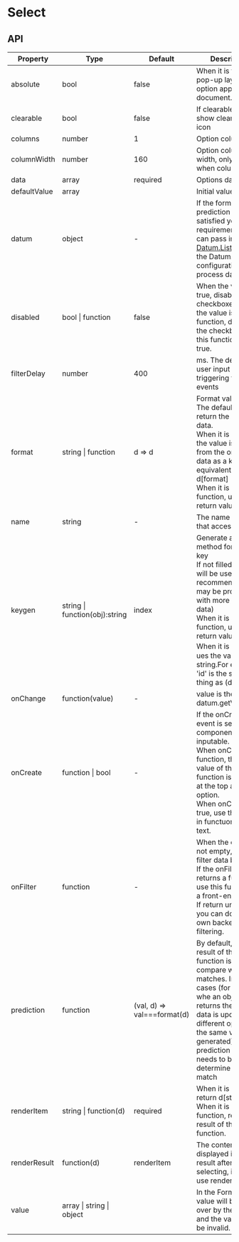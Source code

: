 # Select

<example />

## API

| Property | Type | Default | Description |
| --- | --- | --- | --- |
| absolute | bool | false | When it is true, the pop-up layer of option append into document.body. |
| clearable | bool | false | If clearable is true, show clear value icon |
| columns | number | 1 | Option columns.  |
| columnWidth | number | 160 | Option column width, only effective when columns > 1 |
| data | array | required | Options data |
| defaultValue | array | | Initial value |
| datum | object | - | If the format and prediction does not satisfied your requirements, you can pass in a [Datum.List](#/components/Datum.List) object or the Datum.List configuration to process data. |
| disabled | bool \| function | false | When the value is true, disabled all checkboxes; When the value is function, disable the checkbox that this function returns true. |
| filterDelay | number | 400 | ms. The delay of user input triggering filter events |
| format | string \| function | d => d | Format value<br />The defaule value is return the original data.<br />When it is a string, the value is fetched from the original data as a key equivalent to (d) => d[format]<br />When it is a function, use its return value. |
| name | string | - | The name of a Form that accesses data |
| keygen | string \| function(obj):string | index | Generate a auxiliary method for each key<br />If not filled, index will be used(not recommended,there may be problems with more than 10 data)<br />When it is a function, use its return value.<br />When it is a string，ues the value of the string.For example, 'id' is the same thing as (d) => d.id. |
| onChange | function(value) | - | value is the datum.getValue(). |
| onCreate | function \| bool | - | If the onCreate event is set, the component is inputable.<br />When onCreate is a function, the return value of this function is diaplay at the top as a new option.<br />When onCreate is true, use the built-in functuon text => text. |
| onFilter | function | - | When the onFilter is not empty, you can filter data by input.<br />If the onFilter returns a function, use this function as a front-end filter.<br />If return undefined, you can do your own backend filtering. |
| prediction | function | (val, d) => val===format(d) | By default, the result of the format function is used to compare whether it matches. In some cases (for example, whe an object that returns the original data is updated, an different option with the same value  is generated), the prediction function needs to be used to determine whether match |
| renderItem | string \| function(d) | required | When it is a string, return d\[string]<br />When it is a function, return the result of the function. |
| renderResult | function(d) | renderItem | The content displayed in the result after selecting, if not set, use renderItem |
| value | array \| string \| object | | In the Form, the value will be taken over by the form and the value will be invalid. |
